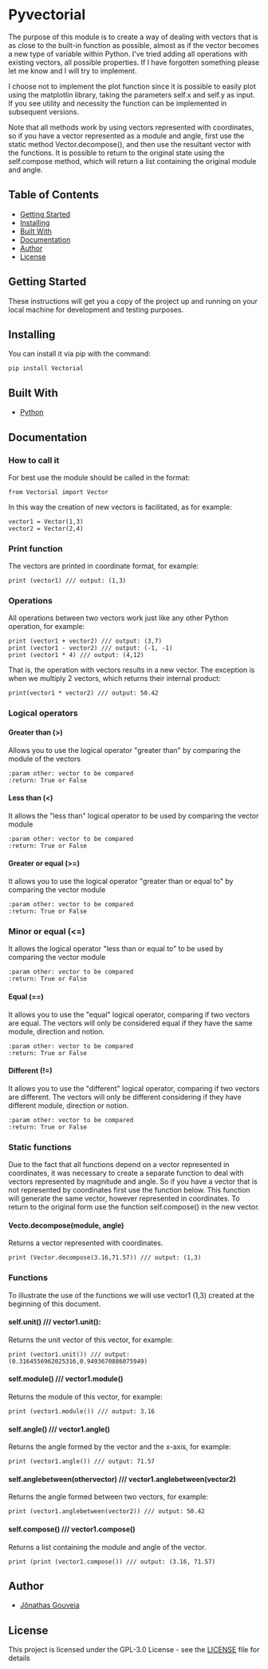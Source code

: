 # Pyvectorial
The purpose of this module is to create a way of dealing with vectors that is as close to the built-in function as possible, almost as if the vector becomes a new type of variable within Python. I've tried adding all operations with existing vectors, all possible properties. If I have forgotten something please let me know and I will try to implement.

I choose not to implement the plot function since it is possible to easily plot using the matplotlin library, taking the parameters self.x and self.y as input. If you see utility and necessity the function can be implemented in subsequent versions.

Note that all methods work by using vectors represented with coordinates, so if you have a vector
represented as a module and angle, first use the static method Vector.decompose(), and then use the resultant vector with the functions. It is possible to return to the original state using the self.compose method, which will return a list containing the original module and angle.

## Table of Contents
* [Getting Started](#getting-started)
* [Installing](#installing)
* [Built With](#built-with)
* [Documentation](#documentation)
* [Author](#author)
* [License](#license)

## Getting Started
These instructions will get you a copy of the project up and running on your local machine for development and testing purposes.

## Installing
You can install it via pip with the command:
```
pip install Vectorial
```
## Built With
* [Python](https://www.python.org/)

## Documentation
### How to call it
For best use the module should be called in the format:
```
from Vectorial import Vector
```
In this way the creation of new vectors is facilitated, as for example:
```
vector1 = Vector(1,3)
vector2 = Vector(2,4)
```

### Print function
The vectors are printed in coordinate format, for example:
```
print (vector1) /// output: (1,3)
```

### Operations
All operations between two vectors work just like any other Python operation, for example:
```
print (vector1 + vector2) /// output: (3,7)
print (vector1 - vector2) /// output: (-1, -1)
print (vector1 * 4) /// output: (4,12)
```
That is, the operation with vectors results in a new vector.
The exception is when we multiply 2 vectors, which returns their internal product:
```
print(vector1 * vector2) /// output: 50.42
```

### Logical operators
#### Greater than (>)
Allows you to use the logical operator "greater than" by comparing the module of the vectors
```
:param other: vector to be compared
:return: True or False
```

#### Less than (<)
It allows the "less than" logical operator to be used by comparing the vector module
```
:param other: vector to be compared
:return: True or False
```

#### Greater or equal (>=)
It allows you to use the logical operator "greater than or equal to" by comparing the vector module
```
:param other: vector to be compared
:return: True or False
```

### Minor or equal (<=)
It allows the logical operator "less than or equal to" to be used by comparing the vector module
```
:param other: vector to be compared
:return: True or False
```

#### Equal (==)
It allows you to use the "equal" logical operator, comparing if two vectors are equal. The vectors will only be considered equal if they have the same module, direction and notion.
```
:param other: vector to be compared
:return: True or False
```

#### Different (!=)
It allows you to use the "different" logical operator, comparing if two vectors are different. The vectors will only be different considering if they have different module, direction or notion.
```
:param other: vector to be compared
:return: True or False
```

### Static functions
Due to the fact that all functions depend on a vector represented in coordinates, it was necessary to create a separate function to deal with vectors represented by magnitude and angle. So if you have a vector that is not represented by coordinates first use the function below. This function will generate the same vector, however represented in coordinates. To return to the original form use the function self.compose() in the new vector.

#### Vecto.decompose(module, angle)
Returns a vector represented with coordinates.
```
print (Vector.decompose(3.16,71.57)) /// output: (1,3)
```

### Functions

To illustrate the use of the functions we will use vector1 (1,3) created at the beginning of this document.

#### self.unit() /// vector1.unit():
Returns the unit vector of this vector, for example:
```
print (vector1.unit()) /// output: (0.3164556962025316,0.9493670886075949)
```

#### self.module() /// vector1.module()
Returns the module of this vector, for example:
```
print (vector1.module()) /// output: 3.16
```

#### self.angle() /// vector1.angle()
Returns the angle formed by the vector and the x-axis, for example:
```
print (vector1.angle()) /// output: 71.57
```

#### self.anglebetween(othervector) /// vector1.anglebetween(vector2)
Returns the angle formed between two vectors, for example:
```
print (vector1.anglebetween(vector2)) /// output: 50.42
```

#### self.compose() /// vector1.compose()
Returns a list containing the module and angle of the vector.
```
print (print (vector1.compose()) /// output: (3.16, 71.57)
```

## Author
* [Jônathas Gouveia](https://github.com/jonathasgouv/)

## License
This project is licensed under the  GPL-3.0 License - see the [LICENSE](https://github.com/jonathasgouv/pyvector/blob/main/LICENSE) file for details
